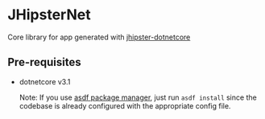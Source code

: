 # JHipsterNet

Core library for app generated with [jhipster-dotnetcore](https://github.com/jhipster/jhipster-dotnetcore)

## Pre-requisites

* dotnetcore v3.1

  Note: If you use [asdf package manager](https://github.com/asdf-vm/asdf), just run `asdf install` since the codebase is already configured with the appropriate config file.
